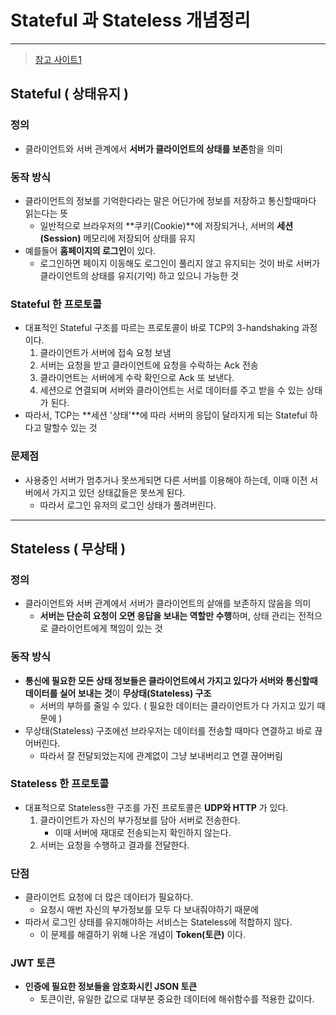 # Stateful 과 Stateless 개념정리

---

>[참고 사이트1](https://inpa.tistory.com/entry/WEB-%F0%9F%93%9A-Stateful-Stateless-%EC%A0%95%EB%A6%AC)

## Stateful ( 상태유지 )

### 정의

- 클라이언트와 서버 관계에서 **서버가 클라이언트의 상태를 보존**함을 의미

### 동작 방식 

- 클라이언트의 정보를 기억한다라는 말은 어딘가에 정보를 저장하고 통신할때마다 읽는다는 뜻
  - 일반적으로 브라우저의 **쿠키(Cookie)**에 저장되거나, 서버의 **세션(Session)** 메모리에 저장되어 상태를 유지
- 예를들어 **홈페이지의 로그인**이 있다. 
  - 로그인하면 페이지 이동해도 로그인이 풀리지 않고 유지되는 것이 바로 서버가 클라이언트의 상태를 유지(기억) 하고 있으니 가능한 것 

### Stateful 한 프로토콜 

- 대표적인 Stateful 구조를 따르는 프로토콜이 바로 TCP의 3-handshaking 과정이다. 
  1. 클라이언트가 서버에 접속 요청 보냄
  2. 서버는 요청을 받고 클라이언트에 요청을 수락하는 Ack 전송
  3. 클라이언트는 서버에게 수락 확인으로 Ack 또 보낸다. 
  4. 세션으로 연결되며 서버와 클라이언트는 서로 데이터를 주고 받을 수 있는 상태가 된다. 
- 따라서, TCP는 **세션 '상태'**에 따라 서버의 응답이 달라지게 되는 Stateful 하다고 말할수 있는 것

### 문제점 

- 사용중인 서버가 멈추거나 못쓰게되면 다른 서버를 이용해야 하는데, 이때 이전 서버에서 가지고 있던 상태값들은 못쓰게 된다. 
  - 따라서 로그인 유저의 로그인 상태가 풀려버린다. 

---

## Stateless ( 무상태 )

### 정의

- 클라이언트와 서버 관계에서 서버가 클라이언트의 샅애를 보존하지 않음을 의미 
  - **서버는 단순히 요청이 오면 응답을 보내는 역할만 수행**하며, 상태 관리는 전적으로 클라이언트에게 책임이 있는 것

### 동작 방식 

- **통신에 필요한 모든 상태 정보들은 클라이언트에서 가지고 있다가 서버와 통신할때 데이터를 실어 보내는 것**이 **무상태(Stateless) 구조**
  - 서버의 부하를 줄일 수 있다. ( 필요한 데이터는 클라이언트가 다 가지고 있기 때문에 )
- 무상태(Stateless) 구조에선 브라우저는 데이터를 전송할 때마다 연결하고 바로 끊어버린다. 
  - 따라서 잘 전달되었는지에 관계없이 그냥 보내버리고 연결 끊어버림 

### Stateless 한 프로토콜 

- 대표적으로 Stateless한 구조를 가진 프로토콜은 **UDP와 HTTP** 가 있다. 
  1. 클라이언트가 자신의 부가정보를 담아 서버로 전송한다. 
     - 이때 서버에 재대로 전송되는지 확인하지 않는다. 
  2. 서버는 요청을 수행하고 결과를 전달한다. 

### 단점

- 클라이언트 요청에 더 많은 데이터가 필요하다. 
  - 요청시 매번 자신의 부가정보를 모두 다 보내줘야하기 때문에 
- 따라서 로그인 상태를 유지해야하는 서비스는 Stateless에 적합하지 않다. 
  - 이 문제를 해결하기 위해 나온 개념이 **Token(토큰)** 이다. 

### JWT 토큰 

- **인증에 필요한 정보들을 암호화시킨 JSON 토큰**
  - 토큰이란, 유일한 값으로 대부분 중요한 데이터에 해쉬함수를 적용한 값이다. 